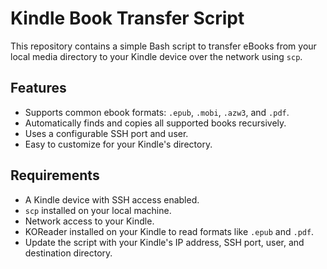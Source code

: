 # Kindle Book Transfer Script

This repository contains a simple Bash script to transfer eBooks from your local media directory to your Kindle device over the network using `scp`.

## Features

- Supports common ebook formats: `.epub`, `.mobi`, `.azw3`, and `.pdf`.
- Automatically finds and copies all supported books recursively.
- Uses a configurable SSH port and user.
- Easy to customize for your Kindle's directory.

## Requirements

- A Kindle device with SSH access enabled.
- `scp` installed on your local machine.
- Network access to your Kindle.
- KOReader installed on your Kindle to read formats like `.epub` and `.pdf`.
- Update the script with your Kindle's IP address, SSH port, user, and destination directory.

